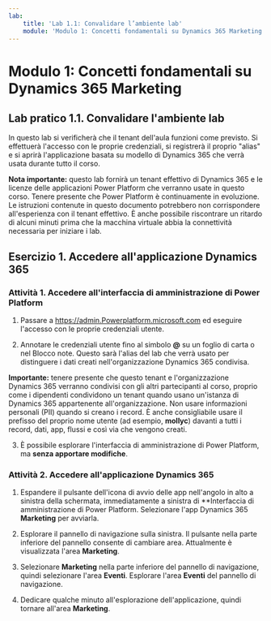 ```yaml
---
lab:
    title: 'Lab 1.1: Convalidare l’ambiente lab'
    module: 'Modulo 1: Concetti fondamentali su Dynamics 365 Marketing'
---
```



Modulo 1: Concetti fondamentali su Dynamics 365 Marketing
========================

## Lab pratico 1.1. Convalidare l'ambiente lab 

In questo lab si verificherà che il tenant dell'aula funzioni come previsto. Si effettuerà l'accesso con le proprie credenziali, si registrerà il proprio "alias" e si aprirà l'applicazione basata su modello di Dynamics 365 che verrà usata durante tutto il corso. 

**Nota importante:** questo lab fornirà un tenant effettivo di Dynamics 365
e le licenze delle applicazioni Power Platform che verranno usate in questo
corso. Tenere presente che Power Platform è continuamente in evoluzione. Le
istruzioni contenute in questo documento potrebbero non corrispondere all'esperienza con il
tenant effettivo. È anche possibile riscontrare un ritardo di alcuni
minuti prima che la macchina virtuale abbia la connettività necessaria per iniziare i lab.

Esercizio 1. Accedere all'applicazione Dynamics 365
---------------------------------------------------

### Attività 1. Accedere all'interfaccia di amministrazione di Power Platform

1.  Passare a <https://admin.Powerplatform.microsoft.com> ed eseguire l'accesso con le proprie credenziali utente.

2. Annotare le credenziali utente fino al simbolo **@** su un foglio di carta o nel Blocco note. Questo sarà l'alias del lab che verrà usato per distinguere i dati creati nell'organizzazione Dynamics 365 condivisa. 

**Importante:** tenere presente che questo tenant e l'organizzazione Dynamics 365 verranno condivisi con gli altri partecipanti al corso, proprio come i dipendenti condividono un tenant quando usano un'istanza di Dynamics 365 appartenente all'organizzazione. Non usare informazioni personali (PII) quando si creano i record. È anche consigliabile usare il prefisso del proprio nome utente (ad esempio, **mollyc**) davanti a tutti i record, dati, app, flussi e così via che vengono creati.

3. È possibile esplorare l'interfaccia di amministrazione di Power Platform, ma **senza apportare modifiche**.

### Attività 2. Accedere all'applicazione Dynamics 365

1.  Espandere il pulsante dell'icona di avvio delle app nell'angolo in alto a sinistra della schermata, immediatamente a sinistra di **Interfaccia di amministrazione di Power Platform. Selezionare l'app Dynamics 365 **Marketing** per avviarla.

2.  Esplorare il pannello di navigazione sulla sinistra. Il pulsante nella parte inferiore del pannello consente di cambiare area. Attualmente è visualizzata l'area **Marketing**. 

3.  Selezionare **Marketing** nella parte inferiore del pannello di navigazione, quindi selezionare l'area **Eventi**. Esplorare l'area **Eventi** del pannello di navigazione.  

4. Dedicare qualche minuto all'esplorazione dell'applicazione, quindi tornare all'area **Marketing**.
